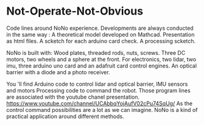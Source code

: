 # Not-Operate-Not-Obvious
Code lines around NoNo experience.
Developments are always conducted in the same way :
A theoretical model developed on Mathcad. Presentation as html files.
A scketch for each arduino card check.
A processing scketch.

NoNo is built with:
Wood plates, threaded rods, nuts, screws.
Three DC motors, two wheels and a sphere at the front.
For electronics, two lidar, two imu, three arduino uno card and an adafruit card control engines. An optical barrier with a diode and a photo receiver.

You 'll find 
Arduino code to control lidar and optical barrier, IMU sensors and motors
Processing code to command the robot.
Those program lines are associated with the youtube chanel presentation.
 https://www.youtube.com/channel/UCAbbqYojAufV02cPu74SqUg/
As the control command possibilities are a lot as we can imagine.
NoNo is a kind of practical application around different methods.
